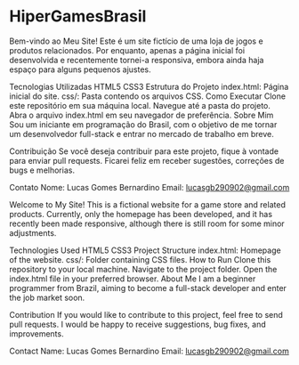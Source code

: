 # HiperGamesBrasil
Bem-vindo ao Meu Site!
Este é um site fictício de uma loja de jogos e produtos relacionados. Por enquanto, apenas a página inicial foi desenvolvida e recentemente tornei-a responsiva, embora ainda haja espaço para alguns pequenos ajustes.

Tecnologias Utilizadas
HTML5
CSS3
Estrutura do Projeto
index.html: Página inicial do site.
css/: Pasta contendo os arquivos CSS.
Como Executar
Clone este repositório em sua máquina local.
Navegue até a pasta do projeto.
Abra o arquivo index.html em seu navegador de preferência.
Sobre Mim
Sou um iniciante em programação do Brasil, com o objetivo de me tornar um desenvolvedor full-stack e entrar no mercado de trabalho em breve.

Contribuição
Se você deseja contribuir para este projeto, fique à vontade para enviar pull requests. Ficarei feliz em receber sugestões, correções de bugs e melhorias.

Contato
Nome: Lucas Gomes Bernardino
Email: lucasgb290902@gmail.com


Welcome to My Site!
This is a fictional website for a game store and related products. Currently, only the homepage has been developed, and it has recently been made responsive, although there is still room for some minor adjustments.

Technologies Used
HTML5
CSS3
Project Structure
index.html: Homepage of the website.
css/: Folder containing CSS files.
How to Run
Clone this repository to your local machine.
Navigate to the project folder.
Open the index.html file in your preferred browser.
About Me
I am a beginner programmer from Brazil, aiming to become a full-stack developer and enter the job market soon.

Contribution
If you would like to contribute to this project, feel free to send pull requests. I would be happy to receive suggestions, bug fixes, and improvements.

Contact
Name: Lucas Gomes Bernardino
Email: lucasgb290902@gmail.com
